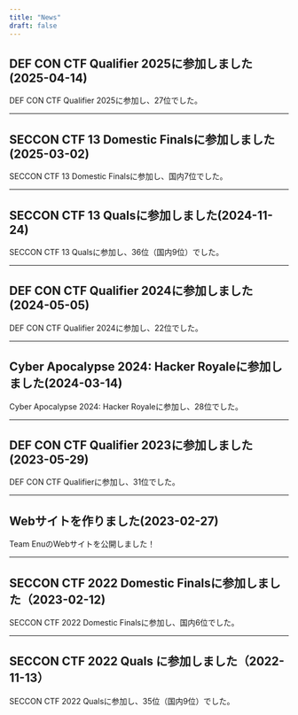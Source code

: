 ```yaml
---
title: "News"
draft: false
---
```


## DEF CON CTF Qualifier 2025に参加しました(2025-04-14)

DEF CON CTF Qualifier 2025に参加し、27位でした。

---

## SECCON CTF 13 Domestic Finalsに参加しました(2025-03-02)

SECCON CTF 13 Domestic Finalsに参加し、国内7位でした。

---

## SECCON CTF 13 Qualsに参加しました(2024-11-24)

SECCON CTF 13 Qualsに参加し、36位（国内9位）でした。

---

## DEF CON CTF Qualifier 2024に参加しました(2024-05-05)

DEF CON CTF Qualifier 2024に参加し、22位でした。

---

## Cyber Apocalypse 2024: Hacker Royaleに参加しました(2024-03-14)

Cyber Apocalypse 2024: Hacker Royaleに参加し、28位でした。

---

## DEF CON CTF Qualifier 2023に参加しました(2023-05-29)

DEF CON CTF Qualifierに参加し、31位でした。


---

## Webサイトを作りました(2023-02-27)

Team EnuのWebサイトを公開しました！

---

## SECCON CTF 2022 Domestic Finalsに参加しました（2023-02-12)
SECCON CTF 2022 Domestic Finalsに参加し、国内6位でした。

---

## SECCON CTF 2022 Quals に参加しました（2022-11-13）
SECCON CTF 2022 Qualsに参加し、35位（国内9位）でした。
